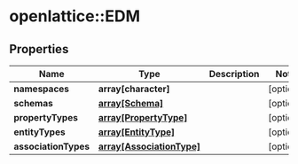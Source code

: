 # openlattice::EDM

## Properties
Name | Type | Description | Notes
------------ | ------------- | ------------- | -------------
**namespaces** | **array[character]** |  | [optional] 
**schemas** | [**array[Schema]**](Schema.md) |  | [optional] 
**propertyTypes** | [**array[PropertyType]**](PropertyType.md) |  | [optional] 
**entityTypes** | [**array[EntityType]**](EntityType.md) |  | [optional] 
**associationTypes** | [**array[AssociationType]**](AssociationType.md) |  | [optional] 


